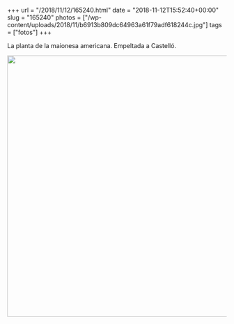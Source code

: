 +++
url = "/2018/11/12/165240.html"
date = "2018-11-12T15:52:40+00:00"
slug = "165240"
photos = ["/wp-content/uploads/2018/11/b6913b809dc64963a61f79adf618244c.jpg"]
tags = ["fotos"]
+++

La planta de la maionesa americana. Empeltada a Castelló.

<img src="/wp-content/uploads/2018/11/b6913b809dc64963a61f79adf618244c.jpg" width="600" height="600" />
